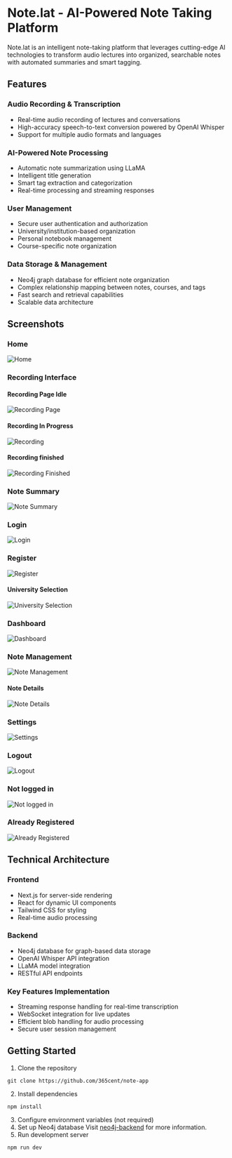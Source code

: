 # Note.lat - AI-Powered Note Taking Platform

Note.lat is an intelligent note-taking platform that leverages cutting-edge AI technologies to transform audio lectures into organized, searchable notes with automated summaries and smart tagging.

## Features

### Audio Recording & Transcription
- Real-time audio recording of lectures and conversations
- High-accuracy speech-to-text conversion powered by OpenAI Whisper
- Support for multiple audio formats and languages

### AI-Powered Note Processing
- Automatic note summarization using LLaMA
- Intelligent title generation
- Smart tag extraction and categorization
- Real-time processing and streaming responses

### User Management
- Secure user authentication and authorization
- University/institution-based organization
- Personal notebook management
- Course-specific note organization

### Data Storage & Management
- Neo4j graph database for efficient note organization
- Complex relationship mapping between notes, courses, and tags
- Fast search and retrieval capabilities
- Scalable data architecture

## Screenshots
### Home
![Home](./screenshots/home.png)

### Recording Interface
#### Recording Page Idle
![Recording Page](./screenshots/recording-page.png)
#### Recording In Progress
![Recording](./screenshots/recording.png)
#### Recording finished
![Recording Finished](./screenshots/recorded.png)

### Note Summary
![Note Summary](./screenshots/summary.png)

### Login
![Login](./screenshots/login.png)

### Register
![Register](./screenshots/register.png)

#### University Selection
![University Selection](./screenshots/university.png)

### Dashboard
![Dashboard](./screenshots/dashboard.png)

### Note Management
![Note Management](./screenshots/note-management.png)

#### Note Details
![Note Details](./screenshots/note.png)

### Settings
![Settings](./screenshots/settings.png)

### Logout
![Logout](./screenshots/logout.png)

### Not logged in
![Not logged in](./screenshots/not-login.png)

### Already Registered
![Already Registered](./screenshots/registered.png)

## Technical Architecture

### Frontend
- Next.js for server-side rendering
- React for dynamic UI components
- Tailwind CSS for styling
- Real-time audio processing

### Backend
- Neo4j database for graph-based data storage
- OpenAI Whisper API integration
- LLaMA model integration
- RESTful API endpoints

### Key Features Implementation
- Streaming response handling for real-time transcription
- WebSocket integration for live updates
- Efficient blob handling for audio processing
- Secure user session management

## Getting Started

1. Clone the repository
```
git clone https://github.com/365cent/note-app
```

2. Install dependencies
```
npm install
```

3. Configure environment variables
(not required)
4. Set up Neo4j database
Visit [neo4j-backend](https://github.com/MSomnia/neo4j-backend) for more information.
5. Run development server
```
npm run dev
```

